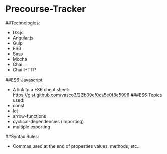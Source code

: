  Precourse-Tracker
 =================
 ##Technologies:
 - D3.js
 - Angular.js
 - Gulp
 - ES6
 - Sass
 - Mocha
 - Chai
 - Chai-HTTP

 ##ES6-Javascript
 - A link to a ES6 cheat sheet: <https://gist.github.com/vasco3/22b09ef0ca5e0f8c5996>
###ES6 Topics used:
- const
- let
- arrow-functions
- cyclical-dependencies (importing)
- multiple exporting

##Syntax Rules:
- Commas used at the end of properties values, methods, etc..
